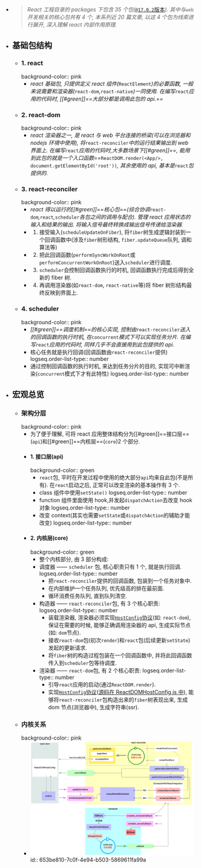 - > *React 工程目录的 packages 下包含 35 个包(*[`@17.0.2`版本](https://github.com/facebook/react/tree/v17.0.2)*).*
  *其中与*`web`*开发相关的核心包共有 4 个, 本系列近 20 篇文章, 以这 4 个包为线索进行展开, 深入理解 react 内部作用原理.*
- ## 基础包结构
	- ### 1. react
	  background-color:: pink
		- *react 基础包, 只提供定义 react 组件(*`ReactElement`*)的必要函数, 一般来说需要和渲染器(*`react-dom`*,*`react-native`*)一同使用. 在编写*`react`*应用的代码时, [[#green]]==大部分都是调用此包的 api.==*
	- ### 2. react-dom
	  background-color:: pink
		- *react 渲染器之一, 是 react 与 web 平台连接的桥梁(可以在浏览器和 nodejs 环境中使用), 将*`react-reconciler`*中的运行结果输出到 web 界面上. 在编写*`react`*应用的代码时,大多数场景下[[#green]]==, 能用到此包的就是一个入口函数==*`ReactDOM.render(<App/>, document.getElementById('root'))`*, 其余使用的 api, 基本是*`react`*包提供的.*
	- ### 3. react-reconciler
	  background-color:: pink
		- *react 得以运行的[[#green]]==核心包==(综合协调*`react-dom`*,*`react`*,*`scheduler`*各包之间的调用与配合).*
		  *管理 react 应用状态的输入和结果的输出. 将输入信号最终转换成输出信号传递给渲染器.*
		- 1. 接受输入(`scheduleUpdateOnFiber`), 将`fiber`树生成逻辑封装到一个回调函数中(涉及`fiber`树形结构, `fiber.updateQueue`队列, 调和算法等)
		- 2. 把此回调函数(`performSyncWorkOnRoot`或`performConcurrentWorkOnRoot`)送入`scheduler`进行调度.
		- 3. `scheduler`会控制回调函数执行的时机, 回调函数执行完成后得到全新的 fiber 树.
		- 4. 再调用渲染器(如`react-dom`, `react-native`等)将 fiber 树形结构最终反映到界面上.
	- ### 4. scheduler
	  background-color:: pink
		- *[[#green]]==调度机制==的核心实现, 控制由*`react-reconciler`*送入的回调函数的执行时机, 在*`concurrent`*模式下可以实现任务分片. 在编写*`react`*应用的代码时, 同样几乎不会直接用到此包提供的 api.*
		- 核心任务就是执行回调(回调函数由`react-reconciler`提供)
		  logseq.order-list-type:: number
		- 通过控制回调函数的执行时机, 来达到任务分片的目的, 实现可中断渲染(`concurrent`模式下才有此特性)
		  logseq.order-list-type:: number
- ## 宏观总览
	- ### 架构分层
	  background-color:: pink
		- 为了便于理解, 可将 react 应用整体结构分为[[#green]]==接口层==(`api`)和[[#green]]==内核层==(`core`)2 个部分.
		- #### 1. 接口层(api)
		  background-color:: green
			- `react`包, 平时在开发过程中使用的绝大部分`api`均来自此包(不是所有). 在`react`启动之后, 正常可以改变渲染的基本操作有 3 个.
			- class 组件中使用`setState()`
			  logseq.order-list-type:: number
			- function 组件里面使用 hook,并发起`dispatchAction`去改变 hook 对象
			  logseq.order-list-type:: number
			- 改变 context(其实也需要`setState`或`dispatchAction`的辅助才能改变)
			  logseq.order-list-type:: number
		- #### 2. 内核层(core)
		  background-color:: green
			- 整个内核部分, 由 3 部分构成:
			- 调度器 —— `scheduler` 包, 核心职责只有 1 个, 就是执行回调.
			  logseq.order-list-type:: number
				- 把`react-reconciler`提供的回调函数, 包装到一个任务对象中.
				- 在内部维护一个任务队列, 优先级高的排在最前面.
				- 循环消费任务队列, 直到队列清空.
			- 构造器 —— `react-reconciler`包, 有 3 个核心职责:
			  logseq.order-list-type:: number
				- 装载渲染器, 渲染器必须实现[`HostConfig`协议](https://github.com/facebook/react/blob/v17.0.2/packages/react-reconciler/README.md#practical-examples)(如: `react-dom`), 保证在需要的时候, 能够正确调用渲染器的 api, 生成实际节点(如: `dom`节点).
				- 接收`react-dom`包(初次`render`)和`react`包(后续更新`setState`)发起的更新请求.
				- 将`fiber`树的构造过程包装在一个回调函数中, 并将此回调函数传入到`scheduler`包等待调度.
			- 渲染器 —— `react-dom`包, 有 2 个核心职责:
			  logseq.order-list-type:: number
				- 引导`react`应用的启动(通过`ReactDOM.render`).
				- 实现[`HostConfig`协议](https://github.com/facebook/react/blob/v17.0.2/packages/react-reconciler/README.md#practical-examples)([源码在 ReactDOMHostConfig.js 中](https://github.com/facebook/react/blob/v17.0.2/packages/react-dom/src/client/ReactDOMHostConfig.js)), 能够将`react-reconciler`包构造出来的`fiber`树表现出来, 生成 dom 节点(浏览器中), 生成字符串(ssr).
	- ### 内核关系
	  background-color:: pink
		- ![image.png](../assets/image_1698424908124_0.png)
		  id:: 653be810-7c0f-4e94-b503-5869611fa99a